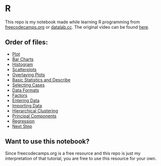 # R

This repo is my notebook made while learning R programming from [freecodecamps.org](https://www.freecodecamp.org/) or [datalab.cc](https://datalab.cc/).
The original video can be found [here](https://www.youtube.com/watch?v=_V8eKsto3Ug).

## Order of files:
* [Plot](https://github.com/spsaroj/R-self-learning-Jupyter-Notebook/blob/master/Plot%20Intro.ipynb)
* [Bar Charts](https://github.com/spsaroj/R-self-learning-Jupyter-Notebook/blob/master/Bar%20charts.ipynb)
* [Histogram](https://github.com/spsaroj/R-self-learning-Jupyter-Notebook/blob/master/Histogram.ipynb)
* [Scatterplots](https://github.com/spsaroj/R-self-learning-Jupyter-Notebook/blob/master/Scatterplot.ipynb)
* [Overlaying Plots](https://github.com/spsaroj/R-self-learning-Jupyter-Notebook/blob/master/Overlaying%20Plots.ipynb)
* [Basic Statistics and Describe](https://github.com/spsaroj/R-self-learning-Jupyter-Notebook/blob/master/Basic%20Statistics%20and%20Describe.ipynb)
* [Selecting Cases](https://github.com/spsaroj/R-self-learning-Jupyter-Notebook/blob/master/Selecting%20Cases.ipynb)
* [Data Formats](https://github.com/spsaroj/R-self-learning-Jupyter-Notebook/blob/master/Data%20Formats.ipynb)
* [Factors](https://github.com/spsaroj/R-self-learning-Jupyter-Notebook/blob/master/Factors.ipynb)
* [Entering Data](https://github.com/spsaroj/R-self-learning-Jupyter-Notebook/blob/master/Entering%20Data.ipynb)
* [Importing Data](https://github.com/spsaroj/R-self-learning-Jupyter-Notebook/blob/master/Importing%20Data.ipynb)
* [Hierarchical Clustering](https://github.com/spsaroj/R-self-learning-Jupyter-Notebook/blob/master/Hierarchical%20Clustering%20.ipynb)
* [Principal Components](https://github.com/spsaroj/R-self-learning-Jupyter-Notebook/blob/master/Principal%20Components.ipynb)
* [Regression](https://github.com/spsaroj/R-self-learning-Jupyter-Notebook/blob/master/Regression.ipynb)
* [Next Step](https://github.com/spsaroj/R-self-learning-Jupyter-Notebook/blob/master/Next%20Step.ipynb)

## Want to use this notebook?
Since freecodecamps.org is a free resource and this repo is just my interpretation of that tutorial, you are free to use this resource for your own.
